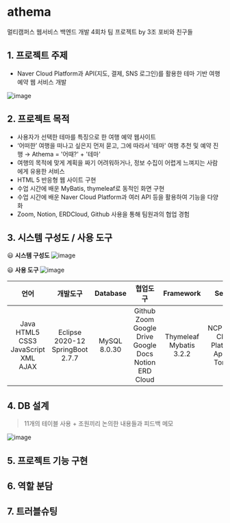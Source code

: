 # athema
멀티캠퍼스 웹서비스 백엔드 개발 4회차 팀 프로젝트 by 3조 포비와 친구들

## 1. 프로젝트 주제
- Naver Cloud Platform과 API(지도, 결제, SNS 로그인)를 활용한 테마 기반 여행 예약 웹 서비스 개발 

![image](https://user-images.githubusercontent.com/58433759/218383511-64587501-f643-410e-b3c8-34dcac56ae3f.png)


## 2. 프로젝트 목적
- 사용자가 선택한 테마를 특징으로 한 여행 예약 웹사이트
- ‘어떠한’ 여행을 떠나고 싶은지 먼저 묻고, 그에 따라서 '테마' 여행 추천 및 예약 진행 → Athema = '어때?' + '테마'
- 여행의 목적에 맞게 계획을 짜기 어려워하거나, 정보 수집이 어렵게 느껴지는 사람에게 유용한 서비스
- HTML 5 반응형 웹 사이트 구현
- 수업 시간에 배운 MyBatis, thymeleaf로 동적인 화면 구현
- 수업 시간에 배운 Naver Cloud Platform과 여러 API 등을 활용하여 기능을 다양화
- Zoom, Notion, ERDCloud, Github 사용을 통해 팀원과의 협업 경험

## 3. 시스템 구성도 / 사용 도구
😃 **시스템 구성도** 
![image](https://user-images.githubusercontent.com/58433759/218406414-c947b7ff-8179-4a2f-8ea3-71adc2fbe189.png)

😃 **사용 도구** 
![image](https://user-images.githubusercontent.com/58433759/218408167-1c8c88fc-3472-4f68-a0c6-449cda263d92.png)

|                            언어                            |                 개발도구                  |    Database    |                           협업도구                           |          Framework          |         Server          |
|:--------------------------------------------------------:|:-------------------------------------:|:--------------:|:--------------------------------------------------------:|:---------------------------:|:-----------------------:|
| Java<br/>HTML5<br/>CSS3<br/>JavaScript<br/>XML<br/>AJAX  | Eclipse 2020-12<br/>SpringBoot 2.7.7  |  MySQL 8.0.30  | Github<br/>Zoom<br/>Google Drive<br/>Google Docs<br/>Notion<br/>ERD Cloud | Thymeleaf<br/>Mybatis 3.2.2 | NCP(Naver Cloud Platform)<br/>Apache Tomcat |

## 4. DB 설계
> 11개의 테이블 사용 + 조원끼리 논의한 내용들과 피드백 메모 <br/>

![image](https://user-images.githubusercontent.com/58433759/217460880-08b80f88-8e45-4e73-a1aa-8d1cc3b324ce.png)

## 5. 프로젝트 기능 구현

## 6. 역할 분담

## 7. 트러블슈팅
